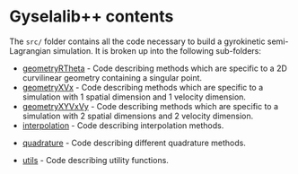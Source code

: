 # Gyselalib++ contents

The `src/` folder contains all the code necessary to build a gyrokinetic semi-Lagrangian simulation. It is broken up into the following sub-folders:

<!-- - [advection](./advection/README.md) - Code describing semi-Lagrangian advection routines. -->
- [geometryRTheta](./geometryRTheta/README.md) - Code describing methods which are specific to a 2D curvilinear geometry containing a singular point.
- [geometryXVx](./geometryXVx/README.md) - Code describing methods which are specific to a simulation with 1 spatial dimension and 1 velocity dimension.
- [geometryXYVxVy](./geometryXYVxVy/README.md) - Code describing methods which are specific to a simulation with 2 spatial dimensions and 2 velocity dimension.
- [interpolation](./interpolation/README.md) - Code describing interpolation methods.
<!-- - [paraconfpp](./paraconfpp/README.md) - Paraconf utility functions. -->
- [quadrature](./quadrature/README.md) - Code describing different quadrature methods.
<!-- - [speciesinfo](./speciesinfo/README.md) - Code used to describe the different species. -->
- [utils](./utils/README.md) - Code describing utility functions.
